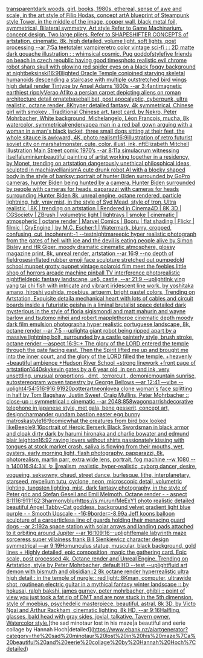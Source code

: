 [transparent](https://www.ebank.nz/aiartgenerator?category=transparent)[](https://www.ebank.nz/aiartgenerator?category=)[dark woods, girl, books, 1980s, ethereal, sense of awe and scale, in the art style of Filip Hodas, concept art](https://www.ebank.nz/aiartgenerator?category=dark%20woods%2C%20girl%2C%20books%2C%201980s%2C%20ethereal%2C%20sense%20of%20awe%20and%20scale%2C%20in%20the%20art%20style%20of%20Filip%20Hodas%2C%20concept%20art)[A blueprint of Steampunk style Tower,   in the middle of the image,   copper wall, black metal foil, symmetrical,  Bilateral symmetry,  Art style Refer to Game Machinarium.  concept design, Two large pliers, Refer to SHAPESHIFTER CONCEPTS  of artstation, cinematic,  8k, high detailed,  volume light,  soft lights,  post processing    --ar 7:5](https://www.ebank.nz/aiartgenerator?category=A%20blueprint%20of%20Steampunk%20style%20Tower%2C%20%20%20in%20the%20middle%20of%20the%20image%2C%20%20%20copper%20wall%2C%20black%20metal%20foil%2C%20symmetrical%2C%20%20Bilateral%20symmetry%2C%20%20Art%20style%20Refer%20to%20Game%20Machinarium.%20%20concept%20design%2C%20Two%20large%20pliers%2C%20Refer%20to%20SHAPESHIFTER%20CONCEPTS%20%20of%20artstation%2C%20cinematic%2C%20%208k%2C%20high%20detailed%2C%20%20volume%20light%2C%20%20soft%20lights%2C%20%20post%20processing%20%20%20%20--ar%207%3A5)[a teetotaler vampire](https://www.ebank.nz/aiartgenerator?category=a%20teetotaler%20vampire)[retro color vintage sci-fi : : 2D matte dark gouache illustration : : whimsical cosmic. Pug god](https://www.ebank.nz/aiartgenerator?category=retro%20color%20vintage%20sci-fi%20%3A%20%3A%202D%20matte%20dark%20gouache%20illustration%20%3A%20%3A%20whimsical%20cosmic.%20Pug%20god)[dof](https://www.ebank.nz/aiartgenerator?category=dof)[style](https://www.ebank.nz/aiartgenerator?category=style)[five friends on beach in czech republic having good times](https://www.ebank.nz/aiartgenerator?category=five%20friends%20on%20beach%20in%20czech%20republic%20having%20good%20times)[photo realistic evil chrome robot sharp skull with glowing red spider eyes on a black foggy background at night](https://www.ebank.nz/aiartgenerator?category=photo%20realistic%20evil%20chrome%20robot%20sharp%20skull%20with%20glowing%20red%20spider%20eyes%20on%20a%20black%20foggy%20background%20at%20night)[beksinski](https://www.ebank.nz/aiartgenerator?category=beksinski)[16:9](https://www.ebank.nz/aiartgenerator?category=16%3A9)[Blighted Oracle Temple conjoined starving skeletal humanoids descending a staircase with multiple outstretched bird wings high detail render Tintype by Ansel Adams 1800s --ar 3:4](https://www.ebank.nz/aiartgenerator?category=Blighted%20Oracle%20Temple%20conjoined%20starving%20skeletal%20humanoids%20descending%20a%20staircase%20with%20multiple%20outstretched%20bird%20wings%20high%20detail%20render%20Tintype%20by%20Ansel%20Adams%201800s%20--ar%203%3A4)[antimagnetic earthiest ripply](https://www.ebank.nz/aiartgenerator?category=antimagnetic%20earthiest%20ripply)[Verao Aflito a persian carpet depicting aliens on roman architecture detail ornate](https://www.ebank.nz/aiartgenerator?category=Verao%20Aflito%20a%20persian%20carpet%20depicting%20aliens%20on%20roman%20architecture%20detail%20ornate)[baseball bat, post apocalyptic, cyberpunk, ultra realistic, octane render, 8K](https://www.ebank.nz/aiartgenerator?category=baseball%20bat%2C%20post%20apocalyptic%2C%20cyberpunk%2C%20ultra%20realistic%2C%20octane%20render%2C%208K)[hyper detailed fantasy, 4k symmetrical, Chinese girl with smokey , Traditional Chinese art, tarot card, by Nekro, Peter Mohrbacher, White background, Michelangelo, Léon Francois, mucha, 8k watercolor, symmetrical](https://www.ebank.nz/aiartgenerator?category=hyper%20detailed%20fantasy%2C%204k%20symmetrical%2C%20Chinese%20girl%20with%20smokey%20%2C%20Traditional%20Chinese%20art%2C%20tarot%20card%2C%20by%20Nekro%2C%20Peter%20Mohrbacher%2C%20White%20background%2C%20Michelangelo%2C%20L%C3%A9on%20Francois%2C%20mucha%2C%208k%20watercolor%2C%20symmetrical)[render](https://www.ebank.nz/aiartgenerator?category=render)[vape](https://www.ebank.nz/aiartgenerator?category=vape)[a man in a red ball gown arguing with a woman in a man's black jacket, three small dogs sitting at their feet, the whole sitauce is awkward, 4K, photo realism](https://www.ebank.nz/aiartgenerator?category=a%20man%20in%20a%20red%20ball%20gown%20arguing%20with%20a%20woman%20in%20a%20man%27s%20black%20jacket%2C%20three%20small%20dogs%20sitting%20at%20their%20feet%2C%20the%20whole%20sitauce%20is%20awkward%2C%204K%2C%20photo%20realism)[16:9](https://www.ebank.nz/aiartgenerator?category=16%3A9)[illustration of retro futurist soviet city on mars](https://www.ebank.nz/aiartgenerator?category=illustration%20of%20retro%20futurist%20soviet%20city%20on%20mars)[hat](https://www.ebank.nz/aiartgenerator?category=hat)[monster, cute, color, illust, ink, nft](https://www.ebank.nz/aiartgenerator?category=monster%2C%20cute%2C%20color%2C%20illust%2C%20ink%2C%20nft)[Elizabeth Mitchell illustration Main Street comic 1970’s --ar 8:11](https://www.ebank.nz/aiartgenerator?category=Elizabeth%20Mitchell%20illustration%20Main%20Street%20comic%201970%E2%80%99s%20--ar%208%3A11)[a simulacrum witnessing itself](https://www.ebank.nz/aiartgenerator?category=a%20simulacrum%20witnessing%20itself)[aluminium](https://www.ebank.nz/aiartgenerator?category=aluminium)[beautiful painting of artist working together in a residency, by Monet, trending on artstation,](https://www.ebank.nz/aiartgenerator?category=beautiful%20painting%20of%20artist%20working%20together%20in%20a%20residency%2C%20by%20Monet%2C%20trending%20on%20artstation%2C)[dangerously unethical philosphical ideas, sculpted in machiavellianism](https://www.ebank.nz/aiartgenerator?category=dangerously%20unethical%20philosphical%20ideas%2C%20sculpted%20in%20machiavellianism)[A cute drunk robot AI with a blocky shaped body in the style of banksy](https://www.ebank.nz/aiartgenerator?category=A%20cute%20drunk%20robot%20AI%20with%20a%20blocky%20shaped%20body%20in%20the%20style%20of%20banksy)[::](https://www.ebank.nz/aiartgenerator?category=%3A%3A)[portrait of hunter Biden surrounded by GoPro cameras, hunter Biden being hunted by a camera, Hunter Biden surrounded by people with cameras for heads, paparazzi with cameras for heads surrounding Hunter Biden 8k, unreal engine, octane rendered, particle lightning, hdr, vray mist, in the style of Syd Mead, style of tron, Ultra realistic | 8K | trending on artstation | Rendered in Cinema4D | 8K 3D | CGSociety | ZBrush | volumetric light | lightrays | smoke | cinematic | atmospheric | octane render | Marvel Comics | Booru | flat shading | Flickr | filmic | CryEngine | by M.C. Escher:1 | Watermark, blurry, cropped, confusing, cut, incoherent:-1 --test](https://www.ebank.nz/aiartgenerator?category=portrait%20of%20hunter%20Biden%20surrounded%20by%20GoPro%20cameras%2C%20hunter%20Biden%20being%20hunted%20by%20a%20camera%2C%20Hunter%20Biden%20surrounded%20by%20people%20with%20cameras%20for%20heads%2C%20paparazzi%20with%20cameras%20for%20heads%20surrounding%20Hunter%20Biden%208k%2C%20unreal%20engine%2C%20octane%20rendered%2C%20particle%20lightning%2C%20hdr%2C%20vray%20mist%2C%20in%20the%20style%20of%20Syd%20Mead%2C%20style%20of%20tron%2C%20Ultra%20realistic%20%7C%208K%20%7C%20trending%20on%20artstation%20%7C%20Rendered%20in%20Cinema4D%20%7C%208K%203D%20%7C%20CGSociety%20%7C%20ZBrush%20%7C%20volumetric%20light%20%7C%20lightrays%20%7C%20smoke%20%7C%20cinematic%20%7C%20atmospheric%20%7C%20octane%20render%20%7C%20Marvel%20Comics%20%7C%20Booru%20%7C%20flat%20shading%20%7C%20Flickr%20%7C%20filmic%20%7C%20CryEngine%20%7C%20by%20M.C.%20Escher%3A1%20%7C%20Watermark%2C%20blurry%2C%20cropped%2C%20confusing%2C%20cut%2C%20incoherent%3A-1%20--test)[nightmare](https://www.ebank.nz/aiartgenerator?category=nightmare)[epic hyper realistic photograph from the gates of hell with ice and the devil is eating people alive by Simon Bisley and HR Giger, moody dramatic cinematic atmosphere, glossy magazine print, 8k, unreal render, artstation --ar 16:9 --no depth of field](https://www.ebank.nz/aiartgenerator?category=epic%20hyper%20realistic%20photograph%20from%20the%20gates%20of%20hell%20with%20ice%20and%20the%20devil%20is%20eating%20people%20alive%20by%20Simon%20Bisley%20and%20HR%20Giger%2C%20moody%20dramatic%20cinematic%20atmosphere%2C%20glossy%20magazine%20print%2C%208k%2C%20unreal%20render%2C%20artstation%20--ar%2016%3A9%20--no%20depth%20of%20field)[roses](https://www.ebank.nz/aiartgenerator?category=roses)[inflated rubber emoji face sculpture stretched out pumped](https://www.ebank.nz/aiartgenerator?category=inflated%20rubber%20emoji%20face%20sculpture%20stretched%20out%20pumped)[old school muppet grotty puppet vintage polaroid film meet the feebles little shop of horrors arcade machine pinball TV interference photorealistic night](https://www.ebank.nz/aiartgenerator?category=old%20school%20muppet%20grotty%20puppet%20vintage%20polaroid%20film%20meet%20the%20feebles%20little%20shop%20of%20horrors%20arcade%20machine%20pinball%20TV%20interference%20photorealistic%20night)[field](https://www.ebank.nz/aiartgenerator?category=field)[epic fantasy landscape, ue5, castle, --ar 21:9 --uplight](https://www.ebank.nz/aiartgenerator?category=epic%20fantasy%20landscape%2C%20ue5%2C%20castle%2C%20--ar%2021%3A9%20--uplight)[Ink ying yang tai chi fish with intricate and vibrant iridescent line work, by yoshitaka amano, hiroshi yoshida, moebius, artgerm, bright pastel colors, Trending on Artstation, Exquisite detail](https://www.ebank.nz/aiartgenerator?category=Ink%20ying%20yang%20tai%20chi%20fish%20with%20intricate%20and%20vibrant%20iridescent%20line%20work%2C%20by%20yoshitaka%20amano%2C%20hiroshi%20yoshida%2C%20moebius%2C%20artgerm%2C%20bright%20pastel%20colors%2C%20Trending%20on%20Artstation%2C%20Exquisite%20detail)[a mechanical heart with lots of cables and circuit boards inside a futuristic geisha in a liminal brutalist space detailed dark mysterious in the style of floria sigismondi and matt mahurin and wayne barlow and tsutomo nihei and robert mapplethorpe cinematic depth moody dark film emulsion photograph](https://www.ebank.nz/aiartgenerator?category=a%20mechanical%20heart%20with%20lots%20of%20cables%20and%20circuit%20boards%20inside%20a%20futuristic%20geisha%20in%20a%20liminal%20brutalist%20space%20detailed%20dark%20mysterious%20in%20the%20style%20of%20floria%20sigismondi%20and%20matt%20mahurin%20and%20wayne%20barlow%20and%20tsutomo%20nihei%20and%20robert%20mapplethorpe%20cinematic%20depth%20moody%20dark%20film%20emulsion%20photograph)[a hyper realistic portuguese landscape, 8k, octane render --ar 7:5 --uplight](https://www.ebank.nz/aiartgenerator?category=a%20hyper%20realistic%20portuguese%20landscape%2C%208k%2C%20octane%20render%20--ar%207%3A5%20--uplight)[a giant robot being ripped apart by a massive lightning bolt, surrounded by a castle painterly style, brush stroke, octane render —aspect 16:9](https://www.ebank.nz/aiartgenerator?category=a%20giant%20robot%20being%20ripped%20apart%20by%20a%20massive%20lightning%20bolt%2C%20surrounded%20by%20a%20castle%20painterly%20style%2C%20brush%20stroke%2C%20octane%20render%20%E2%80%94aspect%2016%3A9)[::](https://www.ebank.nz/aiartgenerator?category=%3A%3A)[+ The glory of the LORD entered the temple through the gate facing east.  Then the Spirit lifted me up and brought me into the inner court, and the glory of the LORD filled the temple. +heavenly +beautiful ambience +Hudson River School +strong linework +front page of artstation](https://www.ebank.nz/aiartgenerator?category=%2B%20The%20glory%20of%20the%20LORD%20entered%20the%20temple%20through%20the%20gate%20facing%20east.%20%20Then%20the%20Spirit%20lifted%20me%20up%20and%20brought%20me%20into%20the%20inner%20court%2C%20and%20the%20glory%20of%20the%20LORD%20filled%20the%20temple.%20%2Bheavenly%20%2Bbeautiful%20ambience%20%2BHudson%20River%20School%20%2Bstrong%20linework%20%2Bfront%20page%20of%20artstation)[1440](https://www.ebank.nz/aiartgenerator?category=1440)[sky](https://www.ebank.nz/aiartgenerator?category=sky)[kevin gates by a 6 year old, in pen and ink, very unsettling, unusual proportions , dmt , terrorcult , demonic](https://www.ebank.nz/aiartgenerator?category=kevin%20gates%20by%20a%206%20year%20old%2C%20in%20pen%20and%20ink%2C%20very%20unsettling%2C%20unusual%20proportions%20%2C%20dmt%20%2C%20terrorcult%20%2C%20demonic)[mountain sunrise, autostereogram woven tapestry by George Bellows —ar 12:41 —vibe --uplight](https://www.ebank.nz/aiartgenerator?category=mountain%20sunrise%2C%20autostereogram%20woven%20tapestry%20by%20George%20Bellows%20%E2%80%94ar%2012%3A41%20%E2%80%94vibe%20--uplight)[4:5](https://www.ebank.nz/aiartgenerator?category=4%3A5)[4:5](https://www.ebank.nz/aiartgenerator?category=4%3A5)[16:9](https://www.ebank.nz/aiartgenerator?category=16%3A9)[16:9](https://www.ebank.nz/aiartgenerator?category=16%3A9)[1920](https://www.ebank.nz/aiartgenerator?category=1920)[potter](https://www.ebank.nz/aiartgenerator?category=potter)[art](https://www.ebank.nz/aiartgenerator?category=art)[neon](https://www.ebank.nz/aiartgenerator?category=neon)[love](https://www.ebank.nz/aiartgenerator?category=love)[a clone woman's face splitting in half by Tom Bagshaw, Justin Sweet, Craig Mullins, Peter Mohrbacher :: close-up :: symmetrical :: cinematic --ar 2048:858](https://www.ebank.nz/aiartgenerator?category=a%20clone%20woman%27s%20face%20splitting%20in%20half%20by%20Tom%20Bagshaw%2C%20Justin%20Sweet%2C%20Craig%20Mullins%2C%20Peter%20Mohrbacher%20%3A%3A%20close-up%20%3A%3A%20symmetrical%20%3A%3A%20cinematic%20--ar%202048%3A858)[wagon](https://www.ebank.nz/aiartgenerator?category=wagon)[parrish](https://www.ebank.nz/aiartgenerator?category=parrish)[decorative telephone in japanese style, met gala, bene gesserit, concept art, design](https://www.ebank.nz/aiartgenerator?category=decorative%20telephone%20in%20japanese%20style%2C%20met%20gala%2C%20bene%20gesserit%2C%20concept%20art%2C%20design)[charmander gundam bastion easter egg bunny matroska](https://www.ebank.nz/aiartgenerator?category=charmander%20gundam%20bastion%20easter%20egg%20bunny%20matroska)[style](https://www.ebank.nz/aiartgenerator?category=style)[16:9](https://www.ebank.nz/aiartgenerator?category=16%3A9)[comic](https://www.ebank.nz/aiartgenerator?category=comic)[what the creatures from bird box looked like](https://www.ebank.nz/aiartgenerator?category=what%20the%20creatures%20from%20bird%20box%20looked%20like)[Beeple](https://www.ebank.nz/aiartgenerator?category=Beeple)[9:16](https://www.ebank.nz/aiartgenerator?category=9%3A16)[portrait of Heroic Berserk Black Swordsman in black armor and cloak dirty dark by harumi hironaka and charlie bowater and edmund blair leighton](https://www.ebank.nz/aiartgenerator?category=portrait%20of%20Heroic%20Berserk%20Black%20Swordsman%20in%20black%20armor%20and%20cloak%20dirty%20dark%20by%20harumi%20hironaka%20and%20charlie%20bowater%20and%20edmund%20blair%20leighton)[16:9](https://www.ebank.nz/aiartgenerator?category=16%3A9)[2 raving lovers without shirts passionately kissing with tongues at stock market crash, saliva is flowing from their mouths, wet, oysters, early morning light, flash photography, papparazzi, 8k, photorealism, martin parr, extra wide lens, portrait, fog machine --w 1080 --h 1400](https://www.ebank.nz/aiartgenerator?category=2%20raving%20lovers%20without%20shirts%20passionately%20kissing%20with%20tongues%20at%20stock%20market%20crash%2C%20saliva%20is%20flowing%20from%20their%20mouths%2C%20wet%2C%20oysters%2C%20early%20morning%20light%2C%20flash%20photography%2C%20papparazzi%2C%208k%2C%20photorealism%2C%20martin%20parr%2C%20extra%20wide%20lens%2C%20portrait%2C%20fog%20machine%20--w%201080%20--h%201400)[16:9](https://www.ebank.nz/aiartgenerator?category=16%3A9)[4:3](https://www.ebank.nz/aiartgenerator?category=4%3A3)[☠️ 🪱 🏹](https://www.ebank.nz/aiartgenerator?category=%E2%98%A0%EF%B8%8F%20%F0%9F%AA%B1%20%F0%9F%8F%B9)[realism, realistic, hyper-realistic,  cyborg dancer, desire, vogueing, seksowny, chaud, street dance, burlesque, lithe, interplanetary, starseed, mycelium tutu, cyclone, neon, microscopic detail, volumetric lighting, tungsten lighting, mist, dark fantasy photography, in the style of Peter gric and Stefan Gesell and Emil Melmoth. Octane render - - aspect 8:11](https://www.ebank.nz/aiartgenerator?category=realism%2C%20realistic%2C%20hyper-realistic%2C%20%20cyborg%20dancer%2C%20desire%2C%20vogueing%2C%20seksowny%2C%20chaud%2C%20street%20dance%2C%20burlesque%2C%20lithe%2C%20interplanetary%2C%20starseed%2C%20mycelium%20tutu%2C%20cyclone%2C%20neon%2C%20microscopic%20detail%2C%20volumetric%20lighting%2C%20tungsten%20lighting%2C%20mist%2C%20dark%20fantasy%20photography%2C%20in%20the%20style%20of%20Peter%20gric%20and%20Stefan%20Gesell%20and%20Emil%20Melmoth.%20Octane%20render%20-%20-%20aspect%208%3A11)[16:9](https://www.ebank.nz/aiartgenerator?category=16%3A9)[11:16](https://www.ebank.nz/aiartgenerator?category=11%3A16)[2:3](https://www.ebank.nz/aiartgenerator?category=2%3A3)[harmony](https://www.ebank.nz/aiartgenerator?category=harmony)[blur](https://www.ebank.nz/aiartgenerator?category=blur)[https://s.mj.run/MeExY1  photo realistic detailed beautiful Angel Tabby-Cat goddess, background velvet gradient light blue purple - - Smooth Upscale - -](https://www.ebank.nz/aiartgenerator?category=https%3A//s.mj.run/MeExY1%20%20photo%20realistic%20detailed%20beautiful%20Angel%20Tabby-Cat%20goddess%2C%20background%20velvet%20gradient%20light%20blue%20purple%20-%20-%20Smooth%20Upscale%20-%20-)[16:9](https://www.ebank.nz/aiartgenerator?category=16%3A9)[border::-8.99](https://www.ebank.nz/aiartgenerator?category=border%3A%3A-8.99)[a Jeff koons balloon sculpture of a car](https://www.ebank.nz/aiartgenerator?category=a%20Jeff%20koons%20balloon%20sculpture%20of%20a%20car)[particles](https://www.ebank.nz/aiartgenerator?category=particles)[a line of guards holding their menacing guard dogs --ar 2:1](https://www.ebank.nz/aiartgenerator?category=a%20line%20of%20guards%20holding%20their%20menacing%20guard%20dogs%20--ar%202%3A1)[92](https://www.ebank.nz/aiartgenerator?category=92)[a space station with solar arrays and landing pads attached to it orbiting around Jupiter --ar 16:10](https://www.ebank.nz/aiartgenerator?category=a%20space%20station%20with%20solar%20arrays%20and%20landing%20pads%20attached%20to%20it%20orbiting%20around%20Jupiter%20--ar%2016%3A10)[9:16](https://www.ebank.nz/aiartgenerator?category=9%3A16)[--uplight](https://www.ebank.nz/aiartgenerator?category=--uplight)[female labyrinth maze sorceress super villainess frank Bill Sienkiewicz character design symmetrical —ar 9:19](https://www.ebank.nz/aiartgenerator?category=female%20labyrinth%20maze%20sorceress%20super%20villainess%20frank%20Bill%20Sienkiewicz%20character%20design%20symmetrical%20%E2%80%94ar%209%3A19)[Homunculus statue, muscular, black background, gold lines + Highly detailed, epic composition, magic the gathering card. Epic scale, post processed 4k, Octane render and Unreal Engine. Trending on Artstation, style by Peter Mohrbacher, default HD --test --uplight](https://www.ebank.nz/aiartgenerator?category=Homunculus%20statue%2C%20muscular%2C%20black%20background%2C%20gold%20lines%20%2B%20Highly%20detailed%2C%20epic%20composition%2C%20magic%20the%20gathering%20card.%20Epic%20scale%2C%20post%20processed%204k%2C%20Octane%20render%20and%20Unreal%20Engine.%20Trending%20on%20Artstation%2C%20style%20by%20Peter%20Mohrbacher%2C%20default%20HD%20--test%20--uplight)[fluid art demon with bismuth and obsidian::2 8k octane render hyperrealistic ultra high detail:: in the temple of nurgle:: red light::](https://www.ebank.nz/aiartgenerator?category=fluid%20art%20demon%20with%20bismuth%20and%20obsidian%3A%3A2%208k%20octane%20render%20hyperrealistic%20ultra%20high%20detail%3A%3A%20in%20the%20temple%20of%20nurgle%3A%3A%20red%20light%3A%3A)[8K](https://www.ebank.nz/aiartgenerator?category=8K)[man, computer, ultrawide shot, routine](https://www.ebank.nz/aiartgenerator?category=man%2C%20computer%2C%20ultrawide%20shot%2C%20routine)[an electric guitar in a mythical fantasy winter landscape :: by hokusai, ralph bakshi, james gurney, peter mohrbacher, ghibli :: point of view you just took a fat rip of DMT and are now stuck in the 5th dimension, style of moebius, psychedelic masterpiece, beautiful, astral, 8k 3D, by Victo Ngai and Arthur Rackham, cinematic lighting, 8k HD, --ar 9:16](https://www.ebank.nz/aiartgenerator?category=an%20electric%20guitar%20in%20a%20mythical%20fantasy%20winter%20landscape%20%3A%3A%20by%20hokusai%2C%20ralph%20bakshi%2C%20james%20gurney%2C%20peter%20mohrbacher%2C%20ghibli%20%3A%3A%20point%20of%20view%20you%20just%20took%20a%20fat%20rip%20of%20DMT%20and%20are%20now%20stuck%20in%20the%205th%20dimension%2C%20style%20of%20moebius%2C%20psychedelic%20masterpiece%2C%20beautiful%2C%20astral%2C%208k%203D%2C%20by%20Victo%20Ngai%20and%20Arthur%20Rackham%2C%20cinematic%20lighting%2C%208k%20HD%2C%20--ar%209%3A16)[Halfling, glasses, bald head with gray sides, jovial,](https://www.ebank.nz/aiartgenerator?category=Halfling%2C%20glasses%2C%20bald%20head%20with%20gray%20sides%2C%20jovial%2C)[ talkative. Tavern owner. Watercolor style.](https://www.ebank.nz/aiartgenerator?category=%20talkative.%20Tavern%20owner.%20Watercolor%20style.)[the sad minotaur lost in his maze|a beautiful and eerie collage by Hannah Hoch|detailed](https://www.ebank.nz/aiartgenerator?category=the%20sad%20minotaur%20lost%20in%20his%20maze%7Ca%20beautiful%20and%20eerie%20collage%20by%20Hannah%20Hoch%7Cdetailed)
